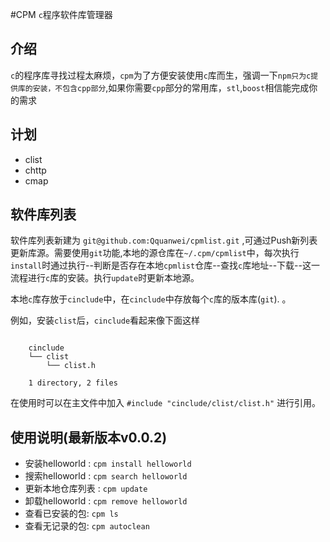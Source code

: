 #CPM
`c`程序软件库管理器

## 介绍
`c`的程序库寻找过程太麻烦，`cpm`为了方便安装使用`c`库而生，强调一下`npm只为c提供库的安装，不包含cpp部分`,如果你需要`cpp`部分的常用库，`stl`,`boost`相信能完成你的需求

## 计划

* clist
* chttp
* cmap

## 软件库列表
软件库列表新建为 `git@github.com:Qquanwei/cpmlist.git` ,可通过Push新列表更新库源。需要使用`git`功能,本地的源仓库在`~/.cpm/cpmlist`中，每次执行`install`时通过执行--判断是否存在本地`cpmlist`仓库--查找`c`库地址--下载--这一流程进行`c`库的安装。执行`update`时更新本地源。

本地`c`库存放于`cinclude`中，在`cinclude`中存放每个`c`库的版本库(`git`). 。

例如，安装`clist`后，`cinclude`看起来像下面这样
```shell

    cinclude
    └── clist
        └── clist.h

    1 directory, 2 files

```
在使用时可以在主文件中加入 `#include "cinclude/clist/clist.h"` 进行引用。


## 使用说明(最新版本v0.0.2)

* 安装helloworld : `cpm install helloworld`
* 搜索helloworld : `cpm search helloworld`
* 更新本地仓库列表 : `cpm update`
* 卸载helloworld : `cpm remove helloworld`
* 查看已安装的包: `cpm ls`
* 查看无记录的包: `cpm autoclean`
